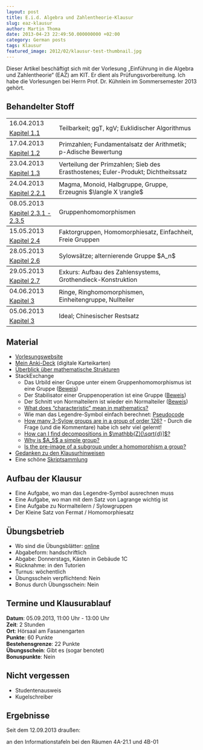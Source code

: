 ```yaml
---
layout: post
title: E.i.d. Algebra und Zahlentheorie-Klausur
slug: eaz-klausur
author: Martin Thoma
date: 2013-04-23 22:49:50.000000000 +02:00
category: German posts
tags: Klausur
featured_image: 2012/02/klausur-test-thumbnail.jpg
---
```

<div class="info">Dieser Artikel besch&auml;ftigt sich mit der Vorlesung &bdquo;Einf&uuml;hrung in die Algebra und Zahlentheorie&ldquo; (EAZ) am KIT. Er dient als Pr&uuml;fungsvorbereitung. Ich habe die Vorlesungen bei Herrn Prof. Dr. K&uuml;hnlein im Sommersemester 2013 geh&ouml;rt.</div>

<h2>Behandelter Stoff</h2>
<table>
<tr>
<td>16.04.2013</td>
<td rowspan="2" style="border-bottom:1px solid black;">Teilbarkeit; ggT, kgV; Euklidischer Algorithmus</td>
</tr>
<tr>
<td style="border-bottom:1px solid black;"><a href="http://www.math.kit.edu/iag3/lehre/einfalgzahl2013s/media/eazskript.pdf#page=7">Kapitel 1.1</a></td>
</tr>

<tr>
<td>17.04.2013</td>
<td rowspan="2" style="border-bottom:1px solid black;">Primzahlen; Fundamentalsatz der Arithmetik; p-Adische Bewertung</td>
</tr>
<tr>
<td style="border-bottom:1px solid black;"><a href="http://www.math.kit.edu/iag3/lehre/einfalgzahl2013s/media/eazskript.pdf#page=11">Kapitel 1.2</a></td>
</tr>

<tr>
<td>23.04.2013</td>
<td rowspan="2" style="border-bottom:1px solid black;">Verteilung der Primzahlen; Sieb des Erasthostenes; Euler-Produkt; Dichtheitssatz</td>
</tr>
<tr>
<td style="border-bottom:1px solid black;"><a href="http://www.math.kit.edu/iag3/lehre/einfalgzahl2013s/media/eazskript.pdf#page=15">Kapitel 1.3</a></td>
</tr>

<tr>
<td>24.04.2013</td>
<td rowspan="2" style="border-bottom:1px solid black;">Magma, Monoid, Halbgruppe, Gruppe, Erzeugnis $\langle X \rangle$</td>
</tr>
<tr>
<td style="border-bottom:1px solid black;"><a href="http://www.math.kit.edu/iag3/lehre/einfalgzahl2013s/media/eazskript.pdf#page=15">Kapitel 2.2.1</a></td>
</tr>

<tr>
<td>08.05.2013</td>
<td rowspan="2" style="border-bottom:1px solid black;">Gruppenhomomorphismen</td>
</tr>
<tr>
<td style="border-bottom:1px solid black;"><a href="http://www.math.kit.edu/iag3/lehre/einfalgzahl2013s/media/eazskript.pdf#page=15">Kapitel 2.3.1 - 2.3.5</a></td>
</tr>

<tr>
<td>15.05.2013</td>
<td rowspan="2" style="border-bottom:1px solid black;">Faktorgruppen, Homomorphiesatz, Einfachheit, Freie Gruppen</td>
</tr>
<tr>
<td style="border-bottom:1px solid black;"><a href="http://www.math.kit.edu/iag3/lehre/einfalgzahl2013s/media/eazskript.pdf#page=40">Kapitel 2.4</a></td>
</tr>

<tr>
<td>28.05.2013</td>
<td rowspan="2" style="border-bottom:1px solid black;">Sylows&auml;tze; alternierende Gruppe $A_n$</td>
</tr>
<tr>
<td style="border-bottom:1px solid black;"><a href="http://www.math.kit.edu/iag3/lehre/einfalgzahl2013s/media/eazskript.pdf#page=51">Kapitel 2.6</a></td>
</tr>

<tr>
<td>29.05.2013</td>
<td rowspan="2" style="border-bottom:1px solid black;">Exkurs: Aufbau des Zahlensystems, Grothendieck-Konstruktion</td>
</tr>
<tr>
<td style="border-bottom:1px solid black;"><a href="http://www.math.kit.edu/iag3/lehre/einfalgzahl2013s/media/eazskript.pdf#page=56">Kapitel 2.7</a></td>
</tr>

<tr>
<td>04.06.2013</td>
<td rowspan="2" style="border-bottom:1px solid black;">Ringe, Ringhomomorphismen, Einheitengruppe, Nullteiler</td>
</tr>
<tr>
<td style="border-bottom:1px solid black;"><a href="http://www.math.kit.edu/iag3/lehre/einfalgzahl2013s/media/eazskript.pdf#page=61">Kapitel 3</a></td>
</tr>

<tr>
<td>05.06.2013</td>
<td rowspan="2" style="border-bottom:1px solid black;">Ideal; Chinesischer Restsatz</td>
</tr>
<tr>
<td style="border-bottom:1px solid black;"><a href="http://www.math.kit.edu/iag3/lehre/einfalgzahl2013s/media/eazskript.pdf#page=65">Kapitel 3</a></td>
</tr>
</table>

<h2>Material</h2>
<ul>
  <li><a href="http://www.math.kit.edu/iag3/lehre/einfalgzahl2013s/de">Vorlesungswebsite</a></li>
  <li><a href="./anki/EAZ.apkg">Mein Anki-Deck</a> (digitale Karteikarten)</li>
  <li><a href="../mathematische-strukturen/" title="Mathematische Strukturen">&Uuml;berblick &uuml;ber mathematische Strukturen</a></li>
  <li>StackExchange
    <ul>
      <li>Das Urbild einer Gruppe unter einem Gruppenhomomorphismus ist eine Gruppe (<a href="http://math.stackexchange.com/q/476508/6876">Beweis</a>)</li>
      <li>Der Stabilisator einer Gruppenoperation ist eine Gruppe (<a href="../stabilizer-subgroup-subgroup/">Beweis</a>)</li>
      <li>Der Schnitt von Normalteilern ist wieder ein Normalteiler (<a href="../intersection-two-normal-subgroups-normal-subgroup/">Beweis</a>)</li>
      <li><a href="http://math.stackexchange.com/q/479039/6876">What does &ldquo;characteristic&rdquo; mean in mathematics?</a></li>
      <li>Wie man das Legendre-Symbol einfach berechnet: <a href="https://github.com/MartinThoma/LaTeX-examples/tree/master/source-code/Pseudocode/Calculate-Legendre">Pseudocode</a></li>
      <li><a href="http://math.stackexchange.com/q/482158/6876">How many 3-Sylow groups are in a group of order 126?</a> - Durch die Frage (und die Kommentare) habe ich sehr viel gelernt!</li>
      <li><a href="http://math.stackexchange.com/q/483795/6876">How can I find decompositions in $\mathbb{Z}[\sqrt{d}]$?</a></li>
      <li><a href="http://math.stackexchange.com/q/473673/6876">Why is $A_5$ a simple group?</a></li>
      <li><a href="http://math.stackexchange.com/q/476508/6876">Is the pre-image of a subgroup under a homomorphism a group?</a></li>
    </ul>
  </li>
  <li><a href="https://github.com/MartinThoma/LaTeX-examples/tree/master/documents/eaz">Gedanken zu den Klausurhinweisen</a></li>
  <li>Eine sch&ouml;ne <a href="http://schickling.github.io/algorithms/">Skriptsammlung</a></li>
</ul>

<h2>Aufbau der Klausur</h2>
<ul>
  <li>Eine Aufgabe, wo man das Legendre-Symbol ausrechnen muss</li>
  <li>Eine Aufgabe, wo man mit dem Satz von Lagrange wichtig ist</li>
  <li>Eine Aufgabe zu Normalteilern / Sylowgruppen</li>
  <li>Der Kleine Satz von Fermat / Homomorphiesatz</li>
</ul>

<h2>&Uuml;bungsbetrieb</h2>
<ul>
<li>Wo sind die &Uuml;bungsbl&auml;tter: <a href="http://www.math.kit.edu/iag3/lehre/einfalgzahl2013s/de">online</a></li>
<li>Abgabeform: handschriftlich</li>
<li>Abgabe: Donnerstags, K&auml;sten in Geb&auml;ude 1C</li>
<li>R&uuml;cknahme: in den Tutorien</li>
<li>Turnus: w&ouml;chentlich</li>
<li>&Uuml;bungsschein verpflichtend: Nein</li>
<li>Bonus durch &Uuml;bungsschein: Nein</li>
</ul>

<h2>Termine und Klausurablauf</h2>
<strong>Datum</strong>: 05.09.2013, 11:00 Uhr - 13:00 Uhr<br/>
<strong>Zeit</strong>: 2 Stunden<br/>
<strong>Ort</strong>: H&ouml;rsaal am Fasanengarten<br/>
<strong>Punkte</strong>: 60 Punkte<br/>
<strong>Bestehensgrenze</strong>: 22 Punkte<br/>
<strong>&Uuml;bungsschein</strong>: Gibt es (sogar benotet)<br/>
<strong>Bonuspunkte</strong>: Nein<br/>

<h2>Nicht vergessen</h2>
<ul>
  <li>Studentenausweis</li>
  <li>Kugelschreiber</li>
</ul>

<h2>Ergebnisse</h2>
Seit dem 12.09.2013 drau&szlig;en:

an den Informationstafeln bei den R&auml;umen 4A-21.1 und 4B-01

